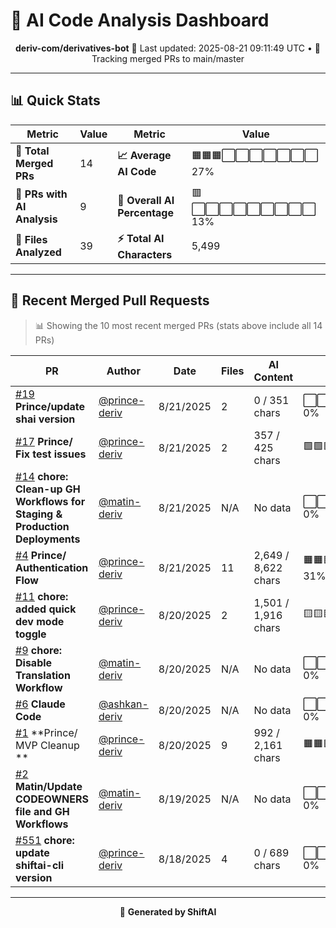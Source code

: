 # 🤖 AI Code Analysis Dashboard

<div align="center">

**deriv-com/derivatives-bot**
📅 Last updated: 2025-08-21 09:11:49 UTC • 🔄 Tracking merged PRs to main/master

</div>

---

## 📊 Quick Stats

| Metric                      | Value | Metric                       | Value                    |
| --------------------------- | ----- | ---------------------------- | ------------------------ |
| **📁 Total Merged PRs**     | 14    | **📈 Average AI Code**       | 🟧🟧🟧⬜⬜⬜⬜⬜⬜⬜ 27% |
| **🤖 PRs with AI Analysis** | 9     | **🎯 Overall AI Percentage** | 🟥⬜⬜⬜⬜⬜⬜⬜⬜⬜ 13% |
| **📄 Files Analyzed**       | 39    | **⚡ Total AI Characters**   | 5,499                    |

---

## 🚀 Recent Merged Pull Requests

> 📊 Showing the 10 most recent merged PRs (stats above include all 14 PRs)

| PR                                                                             | Author                                           | Date      | Files | AI Content          | Percentage                         |
| ------------------------------------------------------------------------------ | ------------------------------------------------ | --------- | ----- | ------------------- | ---------------------------------- |
| [#19](#) **Prince/update shai version**                                        | [@prince-deriv](https://github.com/prince-deriv) | 8/21/2025 | 2     | 0 / 351 chars       | ⬜⬜⬜⬜⬜⬜⬜⬜⬜⬜⬜⬜⬜⬜⬜ 0%  |
| [#17](#) **Prince/ Fix test issues**                                           | [@prince-deriv](https://github.com/prince-deriv) | 8/21/2025 | 2     | 357 / 425 chars     | 🟩🟩🟩🟩🟩🟩🟩🟩🟩🟩🟩🟩🟩⬜⬜ 84% |
| [#14](#) **chore: Clean-up GH Workflows for Staging & Production Deployments** | [@matin-deriv](https://github.com/matin-deriv)   | 8/21/2025 | N/A   | No data             | ⬜⬜⬜⬜⬜⬜⬜⬜⬜⬜⬜⬜⬜⬜⬜ 0%  |
| [#4](#) **Prince/ Authentication Flow**                                        | [@prince-deriv](https://github.com/prince-deriv) | 8/21/2025 | 11    | 2,649 / 8,622 chars | 🟧🟧🟧🟧🟧⬜⬜⬜⬜⬜⬜⬜⬜⬜⬜ 31% |
| [#11](#) **chore: added quick dev mode toggle**                                | [@prince-deriv](https://github.com/prince-deriv) | 8/20/2025 | 2     | 1,501 / 1,916 chars | 🟨🟨🟨🟨🟨🟨🟨🟨🟨🟨🟨🟨⬜⬜⬜ 78% |
| [#9](#) **chore: Disable Translation Workflow**                                | [@matin-deriv](https://github.com/matin-deriv)   | 8/20/2025 | N/A   | No data             | ⬜⬜⬜⬜⬜⬜⬜⬜⬜⬜⬜⬜⬜⬜⬜ 0%  |
| [#6](#) **Claude Code**                                                        | [@ashkan-deriv](https://github.com/ashkan-deriv) | 8/20/2025 | N/A   | No data             | ⬜⬜⬜⬜⬜⬜⬜⬜⬜⬜⬜⬜⬜⬜⬜ 0%  |
| [#1](#) **Prince/ MVP Cleanup **                                               | [@prince-deriv](https://github.com/prince-deriv) | 8/20/2025 | 9     | 992 / 2,161 chars   | 🟧🟧🟧🟧🟧🟧🟧⬜⬜⬜⬜⬜⬜⬜⬜ 46% |
| [#2](#) **Matin/Update CODEOWNERS file and GH Workflows**                      | [@matin-deriv](https://github.com/matin-deriv)   | 8/19/2025 | N/A   | No data             | ⬜⬜⬜⬜⬜⬜⬜⬜⬜⬜⬜⬜⬜⬜⬜ 0%  |
| [#551](#) **chore: update shiftai-cli version**                                | [@prince-deriv](https://github.com/prince-deriv) | 8/18/2025 | 4     | 0 / 689 chars       | ⬜⬜⬜⬜⬜⬜⬜⬜⬜⬜⬜⬜⬜⬜⬜ 0%  |

---

<div align="center">

🚀 **Generated by ShiftAI**

</div>
